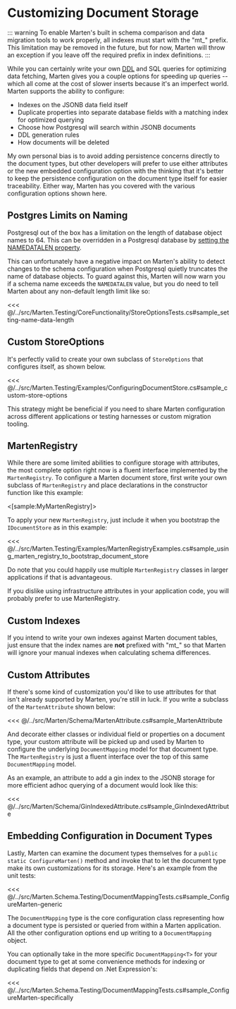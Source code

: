 # Customizing Document Storage

::: warning
To enable Marten's built in schema comparison and data migration tools to work properly, all indexes must
start with the "mt_" prefix. This limitation may be removed in the future, but for now, Marten will throw
an exception if you leave off the required prefix in index definitions.
:::

While you can certainly write your own [DDL](https://en.wikipedia.org/wiki/Data_definition_language)
and SQL queries for optimizing data fetching, Marten gives you a couple options for speeding up queries --
which all come at the cost of slower inserts because it's an imperfect world. Marten supports the ability to configure:

* Indexes on the JSONB data field itself
* Duplicate properties into separate database fields with a matching index for optimized querying
* Choose how Postgresql will search within JSONB documents
* DDL generation rules
* How documents will be deleted

My own personal bias is to avoid adding persistence concerns directly to the document types, but other developers
will prefer to use either attributes or the new embedded configuration option with the thinking that it's
better to keep the persistence configuration on the document type itself for easier traceability. Either way,
Marten has you covered with the various configuration options shown here.

## Postgres Limits on Naming

Postgresql out of the box has a limitation on the length of database object names to 64. This can be overridden in a
Postgresql database by [setting the NAMEDATALEN property](https://www.postgresql.org/docs/current/static/sql-syntax-lexical.html#SQL-SYNTAX-IDENTIFIERS).

This can unfortunately have a negative impact on Marten's ability to detect changes to the schema configuration when Postgresql quietly
truncates the name of database objects. To guard against this, Marten will now warn you if a schema name exceeds the `NAMEDATALEN` value,
but you do need to tell Marten about any non-default length limit like so:

<<< @/../src/Marten.Testing/CoreFunctionality/StoreOptionsTests.cs#sample_setting-name-data-length

## Custom StoreOptions

It's perfectly valid to create your own subclass of `StoreOptions` that configures itself, as shown below.

<<< @/../src/Marten.Testing/Examples/ConfiguringDocumentStore.cs#sample_custom-store-options

This strategy might be beneficial if you need to share Marten configuration across different applications
or testing harnesses or custom migration tooling.

## MartenRegistry

While there are some limited abilities to configure storage with attributes, the most complete option right now
is a fluent interface implemented by the `MartenRegistry`. To configure a Marten document store, first write
your own subclass of `MartenRegistry` and place declarations in the constructor function like this example:

<[sample:MyMartenRegistry]>

To apply your new `MartenRegistry`, just include it when you bootstrap the `IDocumentStore` as in this example:

<<< @/../src/Marten.Testing/Examples/MartenRegistryExamples.cs#sample_using_marten_registry_to_bootstrap_document_store

Do note that you could happily use multiple `MartenRegistry` classes in larger applications if that is advantageous.

If you dislike using infrastructure attributes in your application code, you will probably prefer to use MartenRegistry.

## Custom Indexes

If you intend to write your own indexes against Marten document tables, just ensure that the index names are **not** prefixed with "mt_" so
that Marten will ignore your manual indexes when calculating schema differences.

## Custom Attributes

If there's some kind of customization you'd like to use attributes for that isn't already supported by Marten,
you're still in luck. If you write a subclass of the `MartenAttribute` shown below:

<<< @/../src/Marten/Schema/MartenAttribute.cs#sample_MartenAttribute

And decorate either classes or individual field or properties on a document type, your custom attribute will be
picked up and used by Marten to configure the underlying `DocumentMapping` model for that document type. The
`MartenRegistry` is just a fluent interface over the top of this same `DocumentMapping` model.

As an example, an attribute to add a gin index to the JSONB storage for more efficient adhoc querying of a document
would look like this:

<<< @/../src/Marten/Schema/GinIndexedAttribute.cs#sample_GinIndexedAttribute

## Embedding Configuration in Document Types

Lastly, Marten can examine the document types themselves for a `public static ConfigureMarten()` method
and invoke that to let the document type make its own customizations for its storage. Here's an example from
the unit tests:

<<< @/../src/Marten.Schema.Testing/DocumentMappingTests.cs#sample_ConfigureMarten-generic

The `DocumentMapping` type is the core configuration class representing how a document type is persisted or
queried from within a Marten application. All the other configuration options end up writing to a
`DocumentMapping` object.

You can optionally take in the more specific `DocumentMapping<T>` for your document type to get at
some convenience methods for indexing or duplicating fields that depend on .Net Expression's:

<<< @/../src/Marten.Schema.Testing/DocumentMappingTests.cs#sample_ConfigureMarten-specifically
